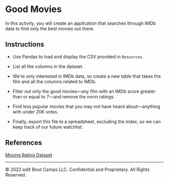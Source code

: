 # Good Movies

In this activity, you will create an application that searches through IMDb data to find only the best movies out there.

## Instructions

* Use Pandas to load and display the CSV provided in `Resources`.

* List all the columns in the dataset.

* We're only interested in IMDb data, so create a new table that takes the film and all the columns related to IMDb.

* Filter out only the good movies&mdash;any film with an IMDb score greater than or equal to 7&mdash;and remove the norm ratings.

* Find less popular movies that you may not have heard about&mdash;anything with under 20K votes.

* Finally, export this file to a spreadsheet, excluding the index, so we can keep track of our future watchlist.

## References

[Moving Rating Dataset](https://github.com/fivethirtyeight/data/blob/master/fandango/fandango_score_comparison.csv)

---

© 2022 edX Boot Camps LLC. Confidential and Proprietary. All Rights Reserved.

